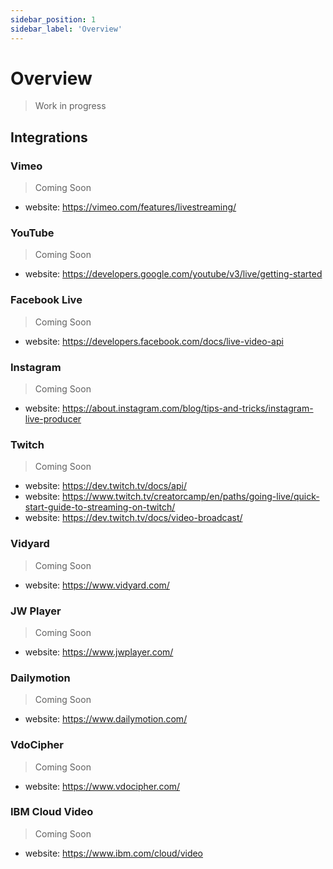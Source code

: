 ```yaml
---
sidebar_position: 1
sidebar_label: 'Overview'
---
```


# Overview

> Work in progress

## Integrations

### Vimeo

> Coming Soon

* website: https://vimeo.com/features/livestreaming/

### YouTube

> Coming Soon

* website: https://developers.google.com/youtube/v3/live/getting-started

### Facebook Live

> Coming Soon

* website: https://developers.facebook.com/docs/live-video-api

### Instagram

> Coming Soon

* website: https://about.instagram.com/blog/tips-and-tricks/instagram-live-producer

### Twitch

> Coming Soon

* website: https://dev.twitch.tv/docs/api/
* website: https://www.twitch.tv/creatorcamp/en/paths/going-live/quick-start-guide-to-streaming-on-twitch/
* website: https://dev.twitch.tv/docs/video-broadcast/

### Vidyard

> Coming Soon

* website: https://www.vidyard.com/

### JW Player

> Coming Soon

* website: https://www.jwplayer.com/

### Dailymotion

> Coming Soon

* website: https://www.dailymotion.com/

### VdoCipher

> Coming Soon

* website: https://www.vdocipher.com/

### IBM Cloud Video

> Coming Soon

* website: https://www.ibm.com/cloud/video
